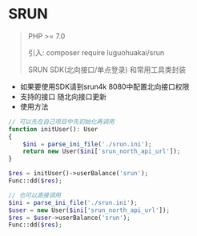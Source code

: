 # SRUN

> PHP >= 7.0
>
> 引入: composer require luguohuakai/srun
>
> SRUN SDK(北向接口/单点登录) 和常用工具类封装

* 如果要使用SDK请到srun4k 8080中配置北向接口权限
* 支持的接口 随北向接口更新
* 使用方法

```php
// 可以先在自己项目中先初始化再调用
function initUser(): User
{
    $ini = parse_ini_file('./srun.ini');
    return new User($ini['srun_north_api_url']);
}

$res = initUser()->userBalance('srun');
Func::dd($res);

// 也可以直接调用
$ini = parse_ini_file('./srun.ini');
$user = new User($ini['srun_north_api_url']);
$res = $user->userBalance('srun');
Func::dd($res);
```
